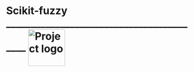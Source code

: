 <h1>
    Scikit-fuzzy _________________________________________
        <a href="https://pythonhosted.org/scikit-fuzzy/install.html" target="_blank">
            <img width=100px src="https://pythonhosted.org/scikit-fuzzy/_static/img/logo.png" alt="Project logo" align="center"></a>
       
</h1>
